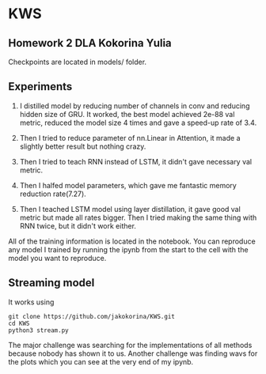 # KWS

## Homework 2 DLA Kokorina Yulia

Checkpoints are located in models/ folder.

## Experiments
1.  I distilled model by reducing number of channels in conv and reducing hidden size of GRU. It worked, the best model achieved 2e-88 val metric, reduced the model size 4 times and gave a speed-up rate of 3.4.

2. Then I tried to reduce parameter of nn.Linear in Attention, it made a slightly better result but nothing crazy.

3. Then I tried to teach RNN instead of LSTM, it didn't gave necessary val metric.

4. Then I halfed model parameters, which gave me fantastic memory reduction rate(7.27).

5. Then I teached LSTM model using layer distillation, it gave good val metric but made all rates bigger. Then I tried making the same thing with RNN twice, but it didn't work either.

All of the training information is located in the notebook. You can reproduce any model I trained by running the ipynb from the start to the cell with the model you want to reproduce.

## Streaming model

It works using 

```
git clone https://github.com/jakokorina/KWS.git
cd KWS
python3 stream.py
```


The major challenge was searching for the implementations of all methods because nobody has shown it to us. Another challenge was finding wavs for the plots which you can see at the very end of my ipynb.
